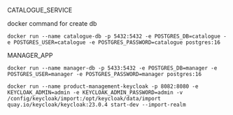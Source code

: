 CATALOGUE_SERVICE

docker command for create db

``
docker run --name catalogue-db -p 5432:5432 -e POSTGRES_DB=catalogue -e POSTGRES_USER=catalogue -e POSTGRES_PASSWORD=catalogue postgres:16
``

MANAGER_APP

``
docker run --name manager-db -p 5433:5432 -e POSTGRES_DB=manager -e POSTGRES_USER=manager -e POSTGRES_PASSWORD=manager postgres:16
``

``
docker run --name product-management-keycloak -p 8082:8080 -e KEYCLOAK_ADMIN=admin -e KEYCLOAK_ADMIN_PASSWORD=admin -v /config/keycloak/import:/opt/keycloak/data/import quay.io/keycloak/keycloak:23.0.4 start-dev --import-realm
``